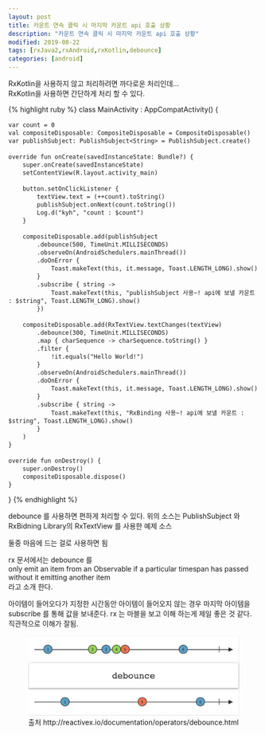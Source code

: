 ```yaml
---
layout: post
title: 카운트 연속 클릭 시 마지막 카운트 api 호출 상황 
description: "카운트 연속 클릭 시 마지막 카운트 api 호출 상황"
modified: 2019-08-22
tags: [rxJava2,rxAndroid,rxKotlin,debounce]
categories: [android]
---
```

RxKotlin을 사용하지 않고 처리하려면 까다로운 처리인데...  
RxKotlin을 사용하면 간단하게 처리 할 수 있다.  

{% highlight ruby %}
class MainActivity : AppCompatActivity() {

    var count = 0
    val compositeDisposable: CompositeDisposable = CompositeDisposable()
    var publishSubject: PublishSubject<String> = PublishSubject.create()

    override fun onCreate(savedInstanceState: Bundle?) {
        super.onCreate(savedInstanceState)
        setContentView(R.layout.activity_main)

        button.setOnClickListener {
            textView.text = (++count).toString()
            publishSubject.onNext(count.toString())
            Log.d("kyh", "count : $count")
        }

        compositeDisposable.add(publishSubject
            .debounce(500, TimeUnit.MILLISECONDS)
            .observeOn(AndroidSchedulers.mainThread())
            .doOnError {
                Toast.makeText(this, it.message, Toast.LENGTH_LONG).show()
            }
            .subscribe { string ->
                Toast.makeText(this, "publishSubject 사용~! api에 보낼 카운트 : $string", Toast.LENGTH_LONG).show()
            })

        compositeDisposable.add(RxTextView.textChanges(textView)
            .debounce(300, TimeUnit.MILLISECONDS)
            .map { charSequence -> charSequence.toString() }
            .filter {
                !it.equals("Hello World!")
            }
            .observeOn(AndroidSchedulers.mainThread())
            .doOnError {
                Toast.makeText(this, it.message, Toast.LENGTH_LONG).show()
            }
            .subscribe { string ->
                Toast.makeText(this, "RxBinding 사용~! api에 보낼 카운트 : $string", Toast.LENGTH_LONG).show()
            }
        )
    }

    override fun onDestroy() {
        super.onDestroy()
        compositeDisposable.dispose()
    }
}
{% endhighlight %}

debounce 를 사용하면 편하게 처리할 수 있다.
위의 소스는 PublishSubject 와 RxBidning Library의 RxTextView 를 사용한 예제 소스

둘중 마음에 드는 걸로 사용하면 됨

rx 문서에서는 debounce 를   
only emit an item from an Observable if a particular timespan has passed without it emitting another item    
라고 소개 한다.

아이템이 들어오다가 지정한 시간동안 아이템이 들어오지 않는 경우 마지막 아이템을 subscribe 를 통해 값을 보내준다.
rx 는 마블을 보고 이해 하는게 제일 좋은 것 같다. 직관적으로 이해가 잘됨.

<figure>
	<img src="/images/2019-08-22-android-rxjava-debounce.png" alt="">
	<figcaption>출처 http://reactivex.io/documentation/operators/debounce.html</figcaption>
</figure>